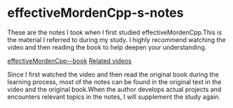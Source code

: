 # effectiveMordenCpp-s-notes

These are the notes I took when I first studied effectiveMordenCpp.This is the material I referred to during my study. I highly recommend watching the video and then reading the book to help deepen your understanding.

[effectiveMordenCpp--book](https://cntransgroup.github.io/EffectiveModernCppChinese/)
[Related videos](https://www.bilibili.com/video/BV1Gg4y1p71w?t=1.4)

Since I first watched the video and then read the original book during the learning process, most of the notes can be found in the original text in the video and the original book.When the author develops actual projects and encounters relevant topics in the notes, I will supplement the study again.

